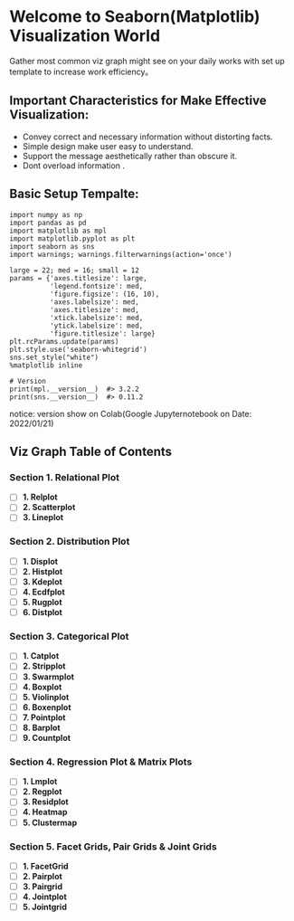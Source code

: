 <!--
 * @Author: BDFD
 * @Date: 2022-01-21 13:17:17
 * @LastEditTime: 2022-01-24 15:53:50
 * @LastEditors: BDFD
 * @Description:
 * @FilePath: \00Awesome_Seaborn_Visualization_Guide\README.md
-->

# Welcome to Seaborn(Matplotlib) Visualization World

Gather most common viz graph might see on your daily works with set up template to increase work efficiency。

## Important Characteristics for Make Effective Visualization:

- Convey correct and necessary information without distorting facts.
- Simple design make user easy to understand.
- Support the message aesthetically rather than obscure it.
- Dont overload information .

## Basic Setup Tempalte:

```
import numpy as np
import pandas as pd
import matplotlib as mpl
import matplotlib.pyplot as plt
import seaborn as sns
import warnings; warnings.filterwarnings(action='once')

large = 22; med = 16; small = 12
params = {'axes.titlesize': large,
          'legend.fontsize': med,
          'figure.figsize': (16, 10),
          'axes.labelsize': med,
          'axes.titlesize': med,
          'xtick.labelsize': med,
          'ytick.labelsize': med,
          'figure.titlesize': large}
plt.rcParams.update(params)
plt.style.use('seaborn-whitegrid')
sns.set_style("white")
%matplotlib inline

# Version
print(mpl.__version__)  #> 3.2.2
print(sns.__version__)  #> 0.11.2
```

notice: version show on Colab(Google Jupyternotebook on Date: 2022/01/21)

## Viz Graph Table of Contents

### Section 1. Relational Plot

- [ ] **1. Relplot**
- [ ] **2. Scatterplot**
- [ ] **3. Lineplot**

### Section 2. Distribution Plot

- [ ] **1. Displot**
- [ ] **2. Histplot**
- [ ] **3. Kdeplot**
- [ ] **4. Ecdfplot**
- [ ] **5. Rugplot**
- [ ] **6. Distplot**

### Section 3. Categorical Plot

- [ ] **1. Catplot**
- [ ] **2. Stripplot**
- [ ] **3. Swarmplot**
- [ ] **4. Boxplot**
- [ ] **5. Violinplot**
- [ ] **6. Boxenplot**
- [ ] **7. Pointplot**
- [ ] **8. Barplot**
- [ ] **9. Countplot**

### Section 4. Regression Plot & Matrix Plots

- [ ] **1. Lmplot**
- [ ] **2. Regplot**
- [ ] **3. Residplot**
- [ ] **4. Heatmap**
- [ ] **5. Clustermap**

### Section 5. Facet Grids, Pair Grids & Joint Grids

- [ ] **1. FacetGrid**
- [ ] **2. Pairplot**
- [ ] **3. Pairgrid**
- [ ] **4. Jointplot**
- [ ] **5. Jointgrid**

